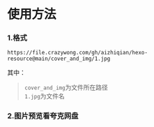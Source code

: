 # 使用方法

### 1.格式
```
https://file.crazywong.com/gh/aizhiqian/hexo-resource@main/cover_and_img/1.jpg
```
其中：
>``cover_and_img``为文件所在路径   
>``1.jpg``为文件名

### 2.图片预览看夸克网盘
